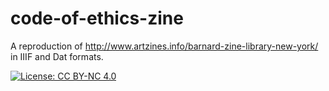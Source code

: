# code-of-ethics-zine

A reproduction of http://www.artzines.info/barnard-zine-library-new-york/ in IIIF and Dat formats.

[![License: CC BY-NC 4.0](https://licensebuttons.net/l/by-nc/4.0/80x15.png)](https://creativecommons.org/licenses/by-nc/4.0/)
